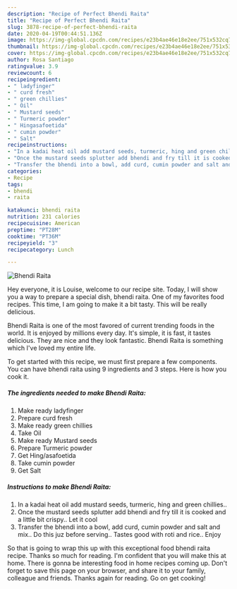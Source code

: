 ```yaml
---
description: "Recipe of Perfect Bhendi Raita"
title: "Recipe of Perfect Bhendi Raita"
slug: 3878-recipe-of-perfect-bhendi-raita
date: 2020-04-19T00:44:51.136Z
image: https://img-global.cpcdn.com/recipes/e23b4ae46e18e2ee/751x532cq70/bhendi-raita-recipe-main-photo.jpg
thumbnail: https://img-global.cpcdn.com/recipes/e23b4ae46e18e2ee/751x532cq70/bhendi-raita-recipe-main-photo.jpg
cover: https://img-global.cpcdn.com/recipes/e23b4ae46e18e2ee/751x532cq70/bhendi-raita-recipe-main-photo.jpg
author: Rosa Santiago
ratingvalue: 3.9
reviewcount: 6
recipeingredient:
- " ladyfinger"
- " curd fresh"
- " green chillies"
- " Oil"
- " Mustard seeds"
- " Turmeric powder"
- " Hingasafoetida"
- " cumin powder"
- " Salt"
recipeinstructions:
- "In a kadai heat oil add mustard seeds, turmeric, hing and green chillies.."
- "Once the mustard seeds splutter add bhendi and fry till it is cooked and a little bit crispy.. Let it cool"
- "Transfer the bhendi into a bowl, add curd, cumin powder and salt and mix.. Do this juz before serving.. Tastes good with roti and rice.. Enjoy"
categories:
- Recipe
tags:
- bhendi
- raita

katakunci: bhendi raita 
nutrition: 231 calories
recipecuisine: American
preptime: "PT28M"
cooktime: "PT36M"
recipeyield: "3"
recipecategory: Lunch

---
```



![Bhendi Raita](https://img-global.cpcdn.com/recipes/e23b4ae46e18e2ee/751x532cq70/bhendi-raita-recipe-main-photo.jpg)

Hey everyone, it is Louise, welcome to our recipe site. Today, I will show you a way to prepare a special dish, bhendi raita. One of my favorites food recipes. This time, I am going to make it a bit tasty. This will be really delicious.

Bhendi Raita is one of the most favored of current trending foods in the world. It is enjoyed by millions every day. It's simple, it is fast, it tastes delicious. They are nice and they look fantastic. Bhendi Raita is something which I've loved my entire life.




To get started with this recipe, we must first prepare a few components. You can have bhendi raita using 9 ingredients and 3 steps. Here is how you cook it.

<!--inarticleads1-->

##### The ingredients needed to make Bhendi Raita:

1. Make ready  ladyfinger
1. Prepare  curd fresh
1. Make ready  green chillies
1. Take  Oil
1. Make ready  Mustard seeds
1. Prepare  Turmeric powder
1. Get  Hing/asafoetida
1. Take  cumin powder
1. Get  Salt




<!--inarticleads2-->

##### Instructions to make Bhendi Raita:

1. In a kadai heat oil add mustard seeds, turmeric, hing and green chillies..
1. Once the mustard seeds splutter add bhendi and fry till it is cooked and a little bit crispy.. Let it cool
1. Transfer the bhendi into a bowl, add curd, cumin powder and salt and mix.. Do this juz before serving.. Tastes good with roti and rice.. Enjoy




So that is going to wrap this up with this exceptional food bhendi raita recipe. Thanks so much for reading. I'm confident that you will make this at home. There is gonna be interesting food in home recipes coming up. Don't forget to save this page on your browser, and share it to your family, colleague and friends. Thanks again for reading. Go on get cooking!
